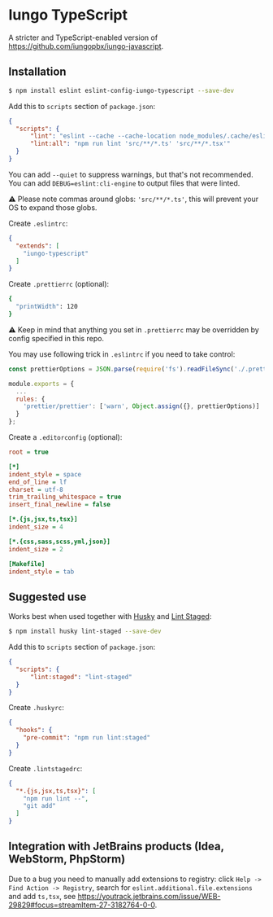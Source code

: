 Iungo TypeScript
======================

A stricter and TypeScript-enabled version of https://github.com/iungopbx/iungo-javascript.

## Installation

```bash
$ npm install eslint eslint-config-iungo-typescript --save-dev
```

Add this to `scripts` section of `package.json`:

```json
{
  "scripts": {
      "lint": "eslint --cache --cache-location node_modules/.cache/eslint --fix ",
      "lint:all": "npm run lint 'src/**/*.ts' 'src/**/*.tsx'"
  }
}
```

You can add `--quiet` to suppress warnings, but that's not recommended.
You can add `DEBUG=eslint:cli-engine` to output files that were linted.

:warning: Please note commas around globs: `'src/**/*.ts'`, this will prevent your OS to expand those globs.

Create `.eslintrc`:

```json
{
  "extends": [
    "iungo-typescript"
  ]
}
```

Create `.prettierrc` (optional):

```bash
{
  "printWidth": 120
}
```

:warning: Keep in mind that anything you set in `.prettierrc` may be overridden by config specified in this repo.

You may use following trick in `.eslintrc` if you need to take control:

```js
const prettierOptions = JSON.parse(require('fs').readFileSync('./.prettierrc').toString());

module.exports = {
  ...
  rules: {
    'prettier/prettier': ['warn', Object.assign({}, prettierOptions)]
  }
};
```

Create a `.editorconfig` (optional):

```ini
root = true

[*]
indent_style = space
end_of_line = lf
charset = utf-8
trim_trailing_whitespace = true
insert_final_newline = false

[*.{js,jsx,ts,tsx}]
indent_size = 4

[*.{css,sass,scss,yml,json}]
indent_size = 2

[Makefile]
indent_style = tab
```

## Suggested use

Works best when used together with [Husky](https://github.com/typicode/husky) and [Lint Staged](https://github.com/okonet/lint-staged):

```bash
$ npm install husky lint-staged --save-dev
```

Add this to `scripts` section of `package.json`:

```json
{
  "scripts": {
      "lint:staged": "lint-staged"
  }
}
```

Create `.huskyrc`: 

```json
{
  "hooks": {
    "pre-commit": "npm run lint:staged"
  }
}
```

Create `.lintstagedrc`:

```json
{
  "*.{js,jsx,ts,tsx}": [
    "npm run lint --",
    "git add"
  ]
}
```

## Integration with JetBrains products (Idea, WebStorm, PhpStorm)

Due to a bug you need to manually add extensions to registry: click `Help -> Find Action -> Registry`, search for 
`eslint.additional.file.extensions` and add `ts,tsx`, see https://youtrack.jetbrains.com/issue/WEB-29829#focus=streamItem-27-3182764-0-0.

